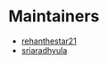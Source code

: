 # Maintainers

- [rehanthestar21](https://github.com/rehanthestar21)
- [sriaradhyula](https://github.com/sriaradhyula)